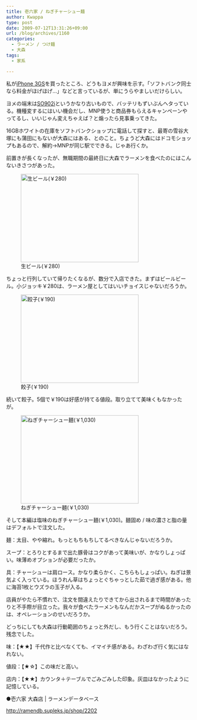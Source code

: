 ```yaml
---
title: 壱六家 / ねぎチャーシュー麺
author: Kwappa
type: post
date: 2009-07-12T13:31:26+09:00
url: /blog/archives/1160
categories:
  - ラーメン / つけ麺
  - 大森
tags:
  - 家系

---
```

私が<a href="http://www.apple.com/jp/iphone/iphone-3gs/" target="_blank" rel="noopener noreferrer">iPhone 3GS</a>を買ったところ、どうもヨメが興味を示す。「ソフトバンク同士なら料金がほげほげ…」などと言っているが、単にうらやましいだけらしい。
  
ヨメの端末は<a href="http://k-tai.impress.co.jp/cda/article/showcase_top/28337.html" target="_blank" rel="noopener noreferrer">SO902i</a>というかなり古いもので、バッテリもずいぶんヘタっている。機種変するにはいい機会だし、MNP使うと商品券もらえるキャンペーンやってるし、いいじゃん変えちゃえば？と煽ったら見事乗ってきた。
  
16GBホワイトの在庫をソフトバンクショップに電話して探すと、最寄の雪谷大塚にも蒲田にもないが大森にはある、とのこと。ちょうど大森にはドコモショップもあるので、解約→MNPが同じ駅でできる。じゃあ行くか。
  
前置きが長くなったが、無職期間の最終日に大森でラーメンを食べたのにはこんないきさつがあった。
  
<figure id="attachment_1161" aria-describedby="caption-attachment-1161" style="width: 320px" class="wp-caption aligncenter"><img src="/blog/images/2009/07/09-07-12_13-27-09.jpg" alt="生ビール(￥280)" title="生ビール(￥280)" width="320" height="240" class="size-medium wp-image-1161" /><figcaption id="caption-attachment-1161" class="wp-caption-text">生ビール(￥280)</figcaption></figure>
  
ちょっと行列していて帰りたくなるが、数分で入店できた。まずはビールビール。小ジョッキ￥280は、ラーメン屋としてはいいチョイスじゃないだろうか。
  
<figure id="attachment_1162" aria-describedby="caption-attachment-1162" style="width: 320px" class="wp-caption aligncenter"><img src="/blog/images/2009/07/09-07-12_13-30-22.jpg" alt="餃子(￥190)" title="餃子(￥190)" width="320" height="240" class="size-medium wp-image-1162" /><figcaption id="caption-attachment-1162" class="wp-caption-text">餃子(￥190)</figcaption></figure>
  
続いて餃子。5個で￥190は好感が持てる値段。取り立てて美味くもなかったが。
  
<figure id="attachment_1163" aria-describedby="caption-attachment-1163" style="width: 320px" class="wp-caption aligncenter"><img src="/blog/images/2009/07/09-07-12_13-31-14.jpg" alt="ねぎチャーシュー麺(￥1,030)" title="ねぎチャーシュー麺(￥1,030)" width="320" height="240" class="size-medium wp-image-1163" /><figcaption id="caption-attachment-1163" class="wp-caption-text">ねぎチャーシュー麺(￥1,030)</figcaption></figure>
  
そして本編は塩味のねぎチャーシュー麺(￥1,030)。麺固め / 味の濃さと脂の量はデフォルトで注文した。
  
麺：太目、やや縮れ。もっともちもちしてるべきなんじゃないだろうか。
  
スープ：とろりとするまで出た豚骨はコクがあって美味いが、かなりしょっぱい。味薄めオプションが必要だったか。
  
具：チャーシューは肩ロース。かなり柔らかく、こちらもしょっぱい。ねぎは景気よく入っている。ほうれん草はちょっとぐちゃっとした茹で過ぎ感がある。他に海苔1枚とウズラの玉子が入る。
  
店員がやたら不慣れで、注文を間違えたりできてから出されるまで時間があったりと不手際が目立った。我々が食べたラーメンもなんだかスープがぬるかったのは、オペレーションのせいだろうか。
  
どっちにしても大森は行動範囲のちょっと外だし、もう行くことはないだろう。残念でした。
  
味：【★★】千代作と比べなくても、イマイチ感がある。わざわざ行く気にはなれない。
  
値段：【★☆】この味だと高い。
  
店内：【★★】カウンタ＋テーブルでごみごみした印象。灰皿はなかったように記憶している。
  
●壱六家 大森店 | ラーメンデータベース
  
http://ramendb.supleks.jp/shop/2202
